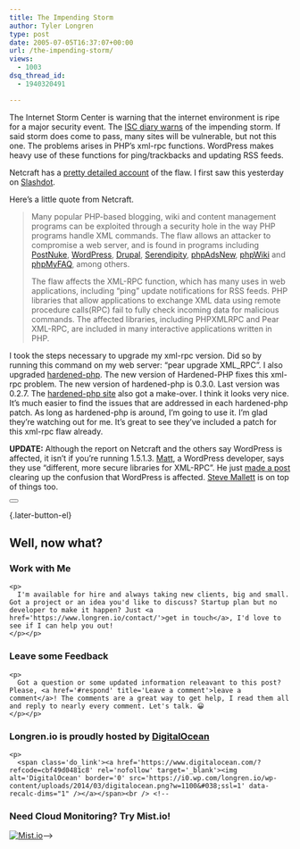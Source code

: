 ```yaml
---
title: The Impending Storm
author: Tyler Longren
type: post
date: 2005-07-05T16:37:07+00:00
url: /the-impending-storm/
views:
  - 1003
dsq_thread_id:
  - 1940320491

---
```

The Internet Storm Center is warning that the internet environment is ripe for a major security event. The [ISC diary warns][1] of the impending storm. If said storm does come to pass, many sites will be vulnerable, but not this one. The problems arises in PHP&#8217;s xml-rpc functions. WordPress makes heavy use of these functions for ping/trackbacks and updating RSS feeds.

Netcraft has a [pretty detailed account][2] of the flaw. I first saw this yesterday on [Slashdot][3]. 

Here&#8217;s a little quote from Netcraft.

> Many popular PHP-based blogging, wiki and content management programs can be exploited through a security hole in the way PHP programs handle XML commands. The flaw allows an attacker to compromise a web server, and is found in programs including [PostNuke][4], [WordPress][5], [Drupal][6], [Serendipity][7], [phpAdsNew][8], [phpWiki][9] and [phpMyFAQ][10], among others.
> 
> The flaw affects the XML-RPC function, which has many uses in web applications, including &#8220;ping&#8221; update notifications for RSS feeds. PHP libraries that allow applications to exchange XML data using remote procedure calls(RPC) fail to fully check incoming data for malicious commands. The affected libraries, including PHPXMLRPC and Pear XML-RPC, are included in many interactive applications written in PHP.

I took the steps necessary to upgrade my xml-rpc version. Did so by running this command on my web server: &#8220;pear upgrade XML_RPC&#8221;. I also upgraded [hardened-php][11]. The new version of Hardened-PHP fixes this xml-rpc problem. The new version of hardened-php is 0.3.0. Last version was 0.2.7. The [hardened-php site][11] also got a make-over. I think it looks very nice. It&#8217;s much easier to find the issues that are addressed in each hardened-php patch. As long as hardened-php is around, I&#8217;m going to use it. I&#8217;m glad they&#8217;re watching out for me. It&#8217;s great to see they&#8217;ve included a patch for this xml-rpc flaw already.

**UPDATE:** Although the report on Netcraft and the others say WordPress is affected, it isn&#8217;t if you&#8217;re running 1.5.1.3. [Matt][12], a WordPress developer, says they use &#8220;different, more secure libraries for XML-RPC&#8221;. He just [made a post][13] clearing up the confusion that WordPress is affected. [Steve Mallett][14] is on top of things too. 

<div class="wpulike wpulike-default " >
  <div class="wp_ulike_general_class wp_ulike_is_not_liked">
    <button type="button"
					aria-label="Like Button"
					data-ulike-id="1935"
					data-ulike-nonce="862daf41fc"
					data-ulike-type="likeThis"
					data-ulike-template="wpulike-default"
					data-ulike-display-likers="0"
					data-ulike-disable-pophover="0"
					class="wp_ulike_btn wp_ulike_put_image wp_likethis_1935"></button><span class="count-box"></span>
  </div>
</div>

[][15]{.later-button-el}

<div class='what-next'>
  <h2>
    Well, now what?
  </h2>
  
  <div class='hire'>
    <h3>
      Work with Me
    </h3>
    
    <p>
      I'm available for hire and always taking new clients, big and small. Got a project or an idea you'd like to discuss? Startup plan but no developer to make it happen? Just <a href='https://www.longren.io/contact/'>get in touch</a>, I'd love to see if I can help you out!
    </p></p>
  </div>
  
  <div class='hire'>
    <h3>
      Leave some Feedback
    </h3>
    
    <p>
      Got a question or some updated information releavant to this post? Please, <a href='#respond' title='Leave a comment'>leave a comment</a>! The comments are a great way to get help, I read them all and reply to nearly every comment. Let's talk. 😀
    </p></p>
  </div>
  
  <div class='now-what-bottom-ad'>
    <h3>
      Longren.io is proudly hosted by <a href='https://www.digitalocean.com/?refcode=cbf49d0481c8'>DigitalOcean</a>
    </h3>
    
    <p>
      <span class='do_link'><a href='https://www.digitalocean.com/?refcode=cbf49d0481c8' rel='nofollow' target='_blank'><img alt='DigitalOcean' border='0' src='https://i0.wp.com/longren.io/wp-content/uploads/2014/03/digitalocean.png?w=1100&#038;ssl=1' data-recalc-dims="1" /></a></span><br /> <!--

<h3>Need Cloud Monitoring? Try Mist.io!</h3>

<span class='do_link'><a href='http://mist.io/?ref=tyler' rel='nofollow' target='_blank'><img alt='Mist.io' border='0' src='https://i0.wp.com/longren.io/wp-content/uploads/2014/04/mistio.jpg?w=1100&#038;ssl=1' data-recalc-dims="1"></a></span>--></div> </div>

 [1]: http://isc.sans.org/diary.php?date=2005-07-03
 [2]: http://news.netcraft.com/archives/2005/07/04/php_blogging_apps_vulnerable_to_xmlrpc_exploits.html
 [3]: http://it.slashdot.org/article.pl?sid=05/07/04/2153224&tid=95&tid=172&tid=169
 [4]: http://news.postnuke.com/Article2699.html
 [5]: http://wordpress.org/development/2005/06/wordpress-1513/
 [6]: http://drupal.org/
 [7]: http://blog.s9y.org/archives/36-CRITICAL-BUGFIX-RELEASE-Serendipity-0.8.2.html
 [8]: http://phpadsnew.com/two/nucleus/index.php?itemid=45
 [9]: http://sourceforge.net/forum/forum.php?forum_id=478443
 [10]: http://www.phpmyfaq.de/advisory_2005-06-29.php
 [11]: http://www.hardened-php.net/
 [12]: http://photomatt.net
 [13]: http://photomatt.net/2005/07/05/xml-rpc-vulnerability/
 [14]: http://dev.fooworks.com/2005/07/05/update-your-php-apps-now/
 [15]: #